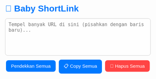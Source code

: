 <!DOCTYPE html>
<html lang="id">
<head>
  <meta charset="UTF-8">
  <meta name="viewport" content="width=device-width, initial-scale=1.0">
  <title>Baby ShortLink</title>
  <style>
    body {
      font-family: "Poppins", sans-serif;
      background-size: cover;
      background-position: center;
      background-repeat: no-repeat;
      transition: background-image 1s ease-in-out;
      display: flex;
      justify-content: center;
      align-items: center;
      height: 100vh;
      margin: 0;
    }

    .container {
      position: relative;
      background: rgba(255, 255, 255, 0.9);
      padding: 30px;
      border-radius: 15px;
      box-shadow: 0 8px 25px rgba(0,0,0,0.2);
      width: 90%;
      max-width: 500px;
      text-align: center;
      z-index: 1;
    }

    h1 {
      color: #0078ff;
      margin-bottom: 15px;
    }

    textarea {
      width: 100%;
      height: 120px;
      padding: 10px;
      border: 1px solid #ccc;
      border-radius: 8px;
      font-size: 15px;
      margin-bottom: 10px;
      resize: none;
      background: rgba(255, 255, 255, 0.8);
    }

    button {
      background: #0078ff;
      color: white;
      border: none;
      padding: 10px 16px;
      border-radius: 8px;
      font-size: 15px;
      cursor: pointer;
      transition: background 0.3s;
      margin: 3px;
    }

    button:hover {
      background: #005fcc;
    }

    .result {
      margin-top: 15px;
      font-size: 14px;
      text-align: left;
      word-wrap: break-word;
    }

    .short-link {
      background: rgba(240, 248, 255, 0.9);
      padding: 8px;
      border-radius: 8px;
      margin-bottom: 6px;
    }

    .copy-btn {
      background: #00c851;
      border: none;
      padding: 4px 8px;
      color: white;
      border-radius: 8px;
      cursor: pointer;
      font-size: 13px;
      margin-left: 5px;
    }

    .clear-btn {
      background: #ff4444;
    }
  </style>
</head>
<body>

  <div class="container">
    <h1>🔗 Baby ShortLink</h1>
    <textarea id="longUrls" placeholder="Tempel banyak URL di sini (pisahkan dengan baris baru)..."></textarea>
    <div>
      <button id="shortenBtn">Pendekkan Semua</button>
      <button id="copyAllBtn">📋 Copy Semua</button>
      <button id="clearBtn" class="clear-btn">🧹 Hapus Semua</button>
    </div>
    <div class="result" id="result"></div>
  </div>

  <script>
    // API key TinyURL
    const API_KEY = "YhSIrCTfLiVXGGYEtXYMHjW2RgH3xugP6g1uUB0b6ieTo5BAavcrN0o9JNlb";

    // -------------------------
    // Ganti background otomatis
    // -------------------------
    const backgrounds = [
      "https://images.unsplash.com/photo-1507525428034-b723cf961d3e",
      "https://images.unsplash.com/photo-1529333166437-7750a6dd5a70",
      "https://images.unsplash.com/photo-1506744038136-46273834b3fb",
      "https://images.unsplash.com/photo-1491553895911-0055eca6402d",
      "https://images.unsplash.com/photo-1470071459604-3b5ec3a7fe05",
      "https://images.unsplash.com/photo-1486308510493-aa64833634ef"
    ];

    let index = 0;
    function changeBackground() {
      document.body.style.backgroundImage = `url('${backgrounds[index]}?auto=format&fit=crop&w=1920&q=90')`;
      index = (index + 1) % backgrounds.length;
    }
    changeBackground();
    setInterval(changeBackground, 2000);

    // -------------------------
    // Logika Shortlink
    // -------------------------
    document.getElementById('shortenBtn').addEventListener('click', async () => {
      const input = document.getElementById('longUrls');
      const result = document.getElementById('result');
      const urls = input.value.trim().split(/\n+/).filter(u => u);

      if (urls.length === 0) {
        result.innerHTML = "⚠️ Masukkan minimal satu URL ya Baby 💕";
        return;
      }

      result.innerHTML = "⏳ Sedang memproses semua link...";

      let allShortened = [];

      for (const longUrl of urls) {
        try {
          const response = await fetch('https://api.tinyurl.com/create', {
            method: 'POST',
            headers: {
              'Content-Type': 'application/json',
              'Authorization': 'Bearer ' + API_KEY
            },
            body: JSON.stringify({
              url: longUrl,
              domain: 'tinyurl.com'
            })
          });

          const data = await response.json();

          if (data.data && data.data.tiny_url) {
            const shortUrl = data.data.tiny_url;
            allShortened.push(shortUrl);
          } else {
            allShortened.push(`❌ Gagal: ${longUrl}`);
          }
        } catch (error) {
          allShortened.push(`⚠️ Error: ${longUrl}`);
          console.error(error);
        }
      }

      result.innerHTML = "<b>✅ Hasil Link Pendek:</b><br><br>" + 
        allShortened.map(link => `
          <div class="short-link">
            <a href="${link}" target="_blank">${link}</a>
            <button class="copy-btn" onclick="navigator.clipboard.writeText('${link}')">Copy</button>
          </div>
        `).join('');
    });

    // Copy semua link
    document.getElementById('copyAllBtn').addEventListener('click', () => {
      const links = [...document.querySelectorAll('.short-link a')].map(a => a.href).join('\n');
      if (links) {
        navigator.clipboard.writeText(links);
        alert('📋 Semua link berhasil disalin!');
      } else {
        alert('Belum ada link yang dipendekkan.');
      }
    });

    // Hapus input & hasil
    document.getElementById('clearBtn').addEventListener('click', () => {
      document.getElementById('longUrls').value = '';
      document.getElementById('result').innerHTML = '';
    });
  </script>

</body>
</html>
